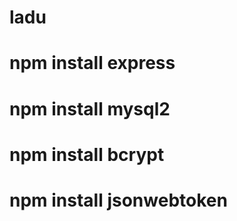# ladu

# npm install express 
# npm install mysql2
# npm install bcrypt
# npm install jsonwebtoken 